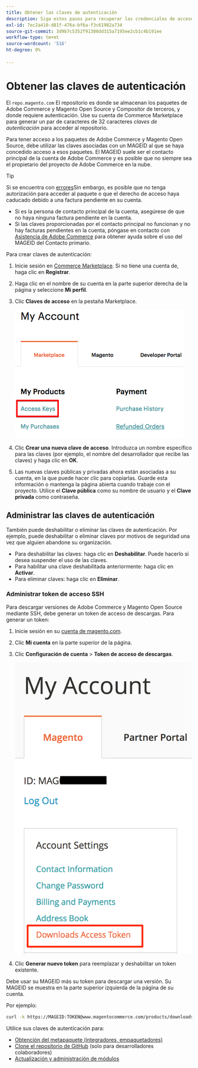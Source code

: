 ```yaml
---
title: Obtener las claves de autenticación
description: Siga estos pasos para recuperar las credenciales de acceso a los paquetes de Adobe Commerce y Magento Open Source Composer en repo.magento.com.
exl-id: 7ec2a410-d81f-476a-bf6a-f3c61982a734
source-git-commit: 3d9b7c5352f91308dd315a7195ee2cb1c4b191ee
workflow-type: tm+mt
source-wordcount: '516'
ht-degree: 0%

---
```


# Obtener las claves de autenticación

El `repo.magento.com` El repositorio es donde se almacenan los paquetes de Adobe Commerce y Magento Open Source y Compositor de terceros, y donde requiere autenticación. Use su cuenta de Commerce Marketplace para generar un par de caracteres de 32 caracteres *claves de autenticación* para acceder al repositorio.

Para tener acceso a los paquetes de Adobe Commerce y Magento Open Source, debe utilizar las claves asociadas con un MAGEID al que se haya concedido acceso a esos paquetes. El MAGEID suele ser el contacto principal de la cuenta de Adobe Commerce y es posible que no siempre sea el propietario del proyecto de Adobe Commerce en la nube.

>[!TIP]
>
>Si se encuentra con [errores](https://experienceleague.adobe.com/docs/commerce-knowledge-base/kb/troubleshooting/deployment/magento-commerce-cloud-repo-could-not-be-accessed-403-forbidden-or-404-not-found-error-when-deploying.html)Sin embargo, es posible que no tenga autorización para acceder al paquete o que el derecho de acceso haya caducado debido a una factura pendiente en su cuenta.
>
>* Si es la persona de contacto principal de la cuenta, asegúrese de que no haya ninguna factura pendiente en la cuenta.
>* Si las claves proporcionadas por el contacto principal no funcionan y no hay facturas pendientes en la cuenta, póngase en contacto con [Asistencia de Adobe Commerce](https://experienceleague.adobe.com/docs/commerce-knowledge-base/kb/help-center-guide/magento-help-center-user-guide.html#submit-ticket) para obtener ayuda sobre el uso del MAGEID del Contacto primario.

Para crear claves de autenticación:

1. Inicie sesión en [Commerce Marketplace](https://commercemarketplace.adobe.com/). Si no tiene una cuenta de, haga clic en **Registrar**.

1. Haga clic en el nombre de su cuenta en la parte superior derecha de la página y seleccione **Mi perfil**.

1. Clic **Claves de acceso** en la pestaña Marketplace.

   ![Obtenga sus claves de acceso seguras en el Commerce Marketplace](../../assets/installation/cloud_access-key.png)

1. Clic **Crear una nueva clave de acceso**. Introduzca un nombre específico para las claves (por ejemplo, el nombre del desarrollador que recibe las claves) y haga clic en **OK**.

1. Las nuevas claves públicas y privadas ahora están asociadas a su cuenta, en la que puede hacer clic para copiarlas. Guarde esta información o mantenga la página abierta cuando trabaje con el proyecto. Utilice el **Clave pública** como su nombre de usuario y el **Clave privada** como contraseña.

## Administrar las claves de autenticación

También puede deshabilitar o eliminar las claves de autenticación. Por ejemplo, puede deshabilitar o eliminar claves por motivos de seguridad una vez que alguien abandone su organización.

* Para deshabilitar las claves: haga clic en **Deshabilitar**. Puede hacerlo si desea suspender el uso de las claves.
* Para habilitar una clave deshabilitada anteriormente: haga clic en **Activar**.
* Para eliminar claves: haga clic en **Eliminar**.

### Administrar token de acceso SSH

Para descargar versiones de Adobe Commerce y Magento Open Source mediante SSH, debe generar un token de acceso de descargas. Para generar un token:

1. Inicie sesión en su [cuenta de magento.com](https://account.magento.com/customer/account/login).
1. Clic **Mi cuenta** en la parte superior de la página.
1. Clic **Configuración de cuenta** > **Token de acceso de descargas**.

   ![Acceso a las claves](../../assets/installation/connect_keys1.png)

1. Clic **Generar nuevo token** para reemplazar y deshabilitar un token existente.

Debe usar su MAGEID más su token para descargar una versión. Su MAGEID se muestra en la parte superior izquierda de la página de su cuenta.

Por ejemplo:

```bash
curl -k https://MAGEID:TOKEN@www.magentocommerce.com/products/downloads/info/help
```

Utilice sus claves de autenticación para:

* [Obtención del metapaquete (integradores, empaquetadores)](../composer.md)
* [Clone el repositorio de GitHub](https://developer.adobe.com/commerce/contributor/guides/install/clone-repository/) (solo para desarrolladores colaboradores)
* [Actualización y administración de módulos](../../upgrade/modules/upgrade.md)
